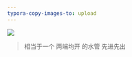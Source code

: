 ```yaml
---
typora-copy-images-to: upload
---
```


![](https://cdn.ueno.ltd/img/队列.png)

> 相当于一个 两端均开 的水管
> 先进先出